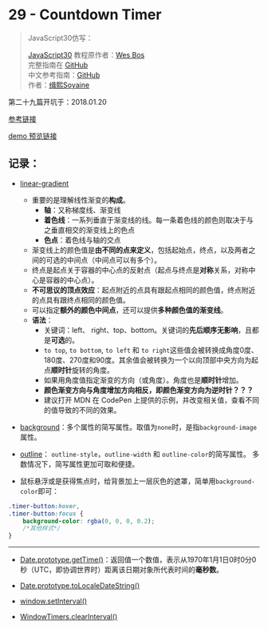 # 29 - Countdown Timer

> JavaScript30仿写：
>
> [JavaScript30](https://javascript30.com) 教程原作者：[Wes Bos](https://github.com/wesbos)    
> 完整指南在 [GitHub](https://github.com/soyaine/JavaScript30)  
> 中文参考指南：[GitHub](https://github.com/soyaine/JavaScript30)  
> 作者：[缉熙Soyaine](https://github.com/soyaine)

第二十九篇开坑于：2018.01.20

[参考链接](https://github.com/soyaine/JavaScript30/blob/master/29%20-%20Countdown%20Timer/README.md)

[demo 预览链接](https://hehe1111.github.io/js_demo/js30/29%20-%20Countdown%20Timer/)

## 记录：

- [linear-gradient](https://developer.mozilla.org/zh-CN/docs/Web/CSS/linear-gradient#%E7%BA%BF%E5%BD%A2%E6%B8%90%E5%8F%98%E7%9A%84%E6%9E%84%E6%88%90)
    - 重要的是理解线性渐变的**构成**。
        - **轴**：又称梯度线、渐变线
        - **着色线**：一系列垂直于渐变线的线。每一条着色线的颜色则取决于与之垂直相交的渐变线上的色点
        - **色点**：着色线与轴的交点
    - 渐变线上的颜色值是**由不同的点来定义**，包括起始点，终点，以及两者之间的可选的中间点（中间点可以有多个）。
    - 终点是起点关于容器的中心点的反射点（起点与终点是**对称**关系，对称中心是容器的中心点）。
    - **不可思议的顶点效应**：起点附近的点具有跟起点相同的颜色值，终点附近的点具有跟终点相同的颜色值。
    - 可以指定**额外的颜色中间点**，还可以提供**多种颜色值的渐变线**。
    - **语法**：
        - 关键词：left、 right、top、bottom。关键词的**先后顺序无影响**，且都是**可选**的。
        - `to top`, `to bottom`, `to left` 和 `to right`这些值会被转换成角度0度、180度、270度和90度。其余值会被转换为一个以向顶部中央方向为起点**顺时针**旋转的角度。
        - 如果用角度值指定渐变的方向（或角度）。角度也是**顺时针**增加。
        - **颜色渐变方向与角度增加方向相反，即颜色渐变方向为逆时针？？？**
        - 建议打开 MDN 在 CodePen 上提供的示例，并改变相关值，查看不同的值导致的不同的效果。
- [background](https://developer.mozilla.org/zh-CN/docs/Web/CSS/background)：多个属性的简写属性。取值为`none`时，是指`background-image`属性。
- [outline](https://developer.mozilla.org/zh-CN/docs/Web/CSS/outline)： `outline-style`，`outline-width` 和 `outline-color`的简写属性。 多数情况下，简写属性更加可取和便捷。

- 鼠标悬浮或是获得焦点时，给背景加上一层灰色的遮罩，简单用`background-color`即可：
```css
.timer-button:hover,
.timer-button:focus {
    background-color: rgba(0, 0, 0, 0.2);
    /*其他样式*/
}
```

---

- [Date.prototype.getTime()](https://developer.mozilla.org/zh-CN/docs/Web/JavaScript/Reference/Global_Objects/Date/getTime)：返回值一个数值，表示从1970年1月1日0时0分0秒（UTC，即协调世界时）距离该日期对象所代表时间的**毫秒数**。

- [Date.prototype.toLocaleDateString()](https://developer.mozilla.org/zh-CN/docs/Web/JavaScript/Reference/Global_Objects/Date/toLocaleDateString)

- [window.setInterval()](https://developer.mozilla.org/zh-CN/docs/Web/API/Window/setInterval)
- [WindowTimers.clearInterval()](https://developer.mozilla.org/zh-CN/docs/Web/API/Window/clearInterval)
